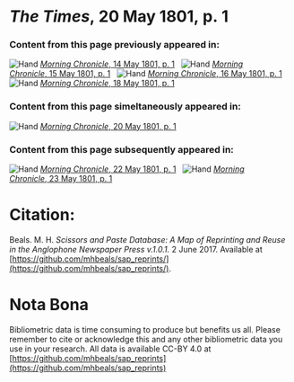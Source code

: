 # *The Times*, 20 May 1801, p. 1  
  
### Content from this page previously appeared in:  
![Hand](http://scissorsandpaste.net/wp-content/uploads/2017/06/smallhandpointer.png) [*Morning Chronicle*, 14 May 1801, p. 1](https://mhbeals.github.io/sap_html/Morning-Chronicle/Morning-Chronicle-14-May-1801-p-1)  
![Hand](http://scissorsandpaste.net/wp-content/uploads/2017/06/smallhandpointer.png) [*Morning Chronicle*, 15 May 1801, p. 1](https://mhbeals.github.io/sap_html/Morning-Chronicle/Morning-Chronicle-15-May-1801-p-1)  
![Hand](http://scissorsandpaste.net/wp-content/uploads/2017/06/smallhandpointer.png) [*Morning Chronicle*, 16 May 1801, p. 1](https://mhbeals.github.io/sap_html/Morning-Chronicle/Morning-Chronicle-16-May-1801-p-1)  
![Hand](http://scissorsandpaste.net/wp-content/uploads/2017/06/smallhandpointer.png) [*Morning Chronicle*, 18 May 1801, p. 1](https://mhbeals.github.io/sap_html/Morning-Chronicle/Morning-Chronicle-18-May-1801-p-1)  
  
### Content from this page simeltaneously appeared in:  
![Hand](http://scissorsandpaste.net/wp-content/uploads/2017/06/smallhandpointer.png) [*Morning Chronicle*, 20 May 1801, p. 1](https://mhbeals.github.io/sap_html/Morning-Chronicle/Morning-Chronicle-20-May-1801-p-1)  
  
### Content from this page subsequently appeared in:  
![Hand](http://scissorsandpaste.net/wp-content/uploads/2017/06/smallhandpointer.png) [*Morning Chronicle*, 22 May 1801, p. 1](https://mhbeals.github.io/sap_html/Morning-Chronicle/Morning-Chronicle-22-May-1801-p-1)  
![Hand](http://scissorsandpaste.net/wp-content/uploads/2017/06/smallhandpointer.png) [*Morning Chronicle*, 23 May 1801, p. 1](https://mhbeals.github.io/sap_html/Morning-Chronicle/Morning-Chronicle-23-May-1801-p-1)  


# Citation: 

Beals. M. H. *Scissors and Paste Database: A Map of Reprinting and Reuse in the Anglophone Newspaper Press v.1.0.1.* 2 June 2017. Available at [https://github.com/mhbeals/sap_reprints/](https://github.com/mhbeals/sap_reprints/). 

# Nota Bona

Bibliometric data is time consuming to produce but benefits us all. Please remember to cite or acknowledge this and any other bibliometric data you use in your research. All data is available CC-BY 4.0 at [https://github.com/mhbeals/sap_reprints](https://github.com/mhbeals/sap_reprints)